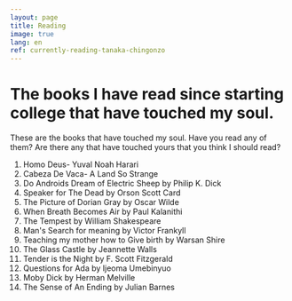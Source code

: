 ```yaml
---
layout: page
title: Reading
image: true
lang: en
ref: currently-reading-tanaka-chingonzo
---
```


# The books I have read since starting college that have touched my soul.

These are the books that have touched my soul. Have you read any of them? Are there any that have touched yours that you think I should read?

1. Homo Deus- Yuval Noah Harari
2. Cabeza De Vaca- A Land So Strange
3. Do Androids Dream of Electric Sheep by Philip K. Dick
4. Speaker for The Dead by Orson Scott Card
5. The Picture of Dorian Gray by Oscar Wilde
6. When Breath Becomes Air by Paul Kalanithi
7. The Tempest by William Shakespeare
8. Man's Search for meaning by Victor Frankyll
9. Teaching my mother how to Give birth by Warsan Shire
10. The Glass Castle by Jeannette Walls
11. Tender is the Night by F. Scott Fitzgerald
12. Questions for Ada by Ijeoma Umebinyuo
13. Moby Dick by Herman Melville
14. The Sense of An Ending by Julian Barnes
